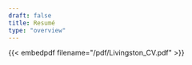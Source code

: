 ```yaml
---
draft: false
title: Resumé
type: "overview"
---
```


{{< embedpdf filename="/pdf/Livingston_CV.pdf" >}}